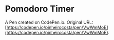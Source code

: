 # Pomodoro Timer

A Pen created on CodePen.io. Original URL: [https://codepen.io/pinheirocosta/pen/VwWmMoE](https://codepen.io/pinheirocosta/pen/VwWmMoE).


